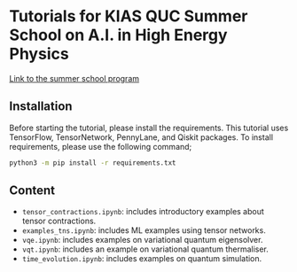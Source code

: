 # Tutorials for KIAS QUC Summer School on A.I. in High Energy Physics

[Link to the summer school program](http://events.kias.re.kr/h/QAI2023/?pageNo=5081)

## Installation

Before starting the tutorial, please install the requirements. 
This tutorial uses TensorFlow, TensorNetwork, PennyLane, and Qiskit packages. To install requirements, please 
use the following command;
```bash
python3 -m pip install -r requirements.txt
```

## Content

* `tensor_contractions.ipynb`: includes introductory examples about tensor contractions.
* `examples_tns.ipynb`: includes ML examples using tensor networks.
* `vqe.ipynb`: includes examples on variational quantum eigensolver.
* `vqt.ipynb`: includes an example on variational quantum thermaliser.
* `time_evolution.ipynb`: includes examples on quantum simulation.
